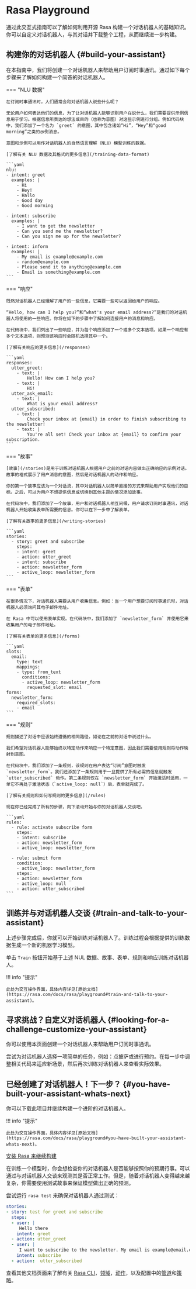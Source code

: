# Rasa Playground

通过此交互式指南可以了解如何利用开源 Rasa 构建一个对话机器人的基础知识。你可以自定义对话机器人，与其对话并下载整个工程，从而继续进一步构建。

## 构建你的对话机器人 {#build-your-assistant}

在本指南中，我们将创建一个对话机器人来帮助用户订阅时事通讯。通过如下每个步骤来了解如何构建一个简答的对话机器人。

=== "NLU 数据"

    在订阅时事通讯时，人们通常会和对话机器人说些什么呢？

    无论用户如何表达他们的信息，为了让对话机器人能够识别用户在说什么，我们需要提供示例信息用于学习。根据信息所表达的想法或目的（也称为意图）对这些示例进行分组。例如代码块中，我们添加了一个名为 `greet` 的意图，其中包含诸如“Hi”，“Hey”和“good morning”之类的示例消息。

    意图和示例可以用作对话机器人的自然语言理解（NLU）模型训练的数据。

    [了解有关 NLU 数据及其格式的更多信息](/training-data-format)

    ```yaml
    nlu:
    - intent: greet
      examples: |
        - Hi
        - Hey!
        - Hallo
        - Good day
        - Good morning

    - intent: subscribe
      examples: |
        - I want to get the newsletter
        - Can you send me the newsletter?
        - Can you sign me up for the newsletter?

    - intent: inform
      examples: |
        - My email is example@example.com
        - random@example.com
        - Please send it to anything@example.com
        - Email is something@example.com
    ```

=== "响应"

    既然对话机器人已经理解了用户的一些信息，它需要一些可以返回给用户的响应。

    “Hello, how can I help you?”和“what's your email address?”是我们的对话机器人将使用的一些响应。你将在如下的步骤中了解如何连接用户的消息和响应。

    在代码块中，我们列出了一些响应，并为每个响应添加了一个或多个文本选项。如果一个响应有多个文本选项，则预测该响应时会随机选择其中一个。

    [了解有关响应的更多信息](/responses)

    ```yaml
    responses:
      utter_greet:
        - text: |
            Hello! How can I help you?
        - text: |
            Hi!
      utter_ask_email:
        - text: |
            What is your email address?
      utter_subscribed:
        - text: |
            Check your inbox at {email} in order to finish subscribing to the newsletter!
        - text: |
            You're all set! Check your inbox at {email} to confirm your subscription.
    ```

=== "故事"

    [故事](/stories)是用于训练对话机器人根据用户之前的对话内容做出正确响应的示例对话。故事的格式展示了用户消息的意图，然后是对话机器人的动作和响应。

    你的第一个故事应该为一个对话流，其中对话机器人以简单直接的方式来帮助用户实现他们的目标。之后，可以为用户不想提供信息或切换到其他主题的情况添加故事。

    在代码块中，我们添加了一个故事，用户和对话机器人相互问候，用户请求订阅时事通讯，对话机器人开始收集表单所需要的信息。你可以在下一步中了解表单。

    [了解有关故事的更多信息](/writing-stories)

    ```yaml
    stories:
      - story: greet and subscribe
        steps:
        - intent: greet
        - action: utter_greet
        - intent: subscribe
        - action: newsletter_form
        - active_loop: newsletter_form
    ```

=== "表单"

    在很多情况下，对话机器人需要从用户收集信息。例如：当一个用户想要订阅时事通讯时，对话机器人必须询问其电子邮件地址。

    在 Rasa 中可以使用表单实现。在代码块中，我们添加了 `newsletter_form` 并使用它来收集用户的电子邮件地址。

    [了解有关表单的更多信息](/forms)

    ```yaml
    slots:
      email:
        type: text
        mappings:
        - type: from_text
          conditions:
          - active_loop: newsletter_form
            requested_slot: email
    forms:
      newsletter_form:
        required_slots:
        - email
    ```

=== "规则"

    规则描述了对话中应该始终遵循的相同路径，如论在之前的对话中说过什么。

    我们希望对话机器人能够始终以特定动作来响应一个特定意图，因此我们需要使用规则将动作映射到意图。

    在代码块中，我们添加了一条规则，该规则在用户表达“订阅”意图时触发 `newsletter_form`。我们还添加了一条规则用于一旦提供了所有必需的信息就触发 `utter_subscribed` 动作。第二条规则仅在 `newsletter_form` 开始激活时适用，一单它不再处于激活状态（`active_loop: null`）后，表单就完成了。

    [了解有关规则和如何写规则的更多信息](/rules)

    现在你已经完成了所有的步骤，向下滚动开始与你的对话机器人交谈吧。

    ```yaml
    rules:
      - rule: activate subscribe form
        steps:
        - intent: subscribe
        - action: newsletter_form
        - active_loop: newsletter_form

      - rule: submit form
        condition:
        - active_loop: newsletter_form
        steps:
        - action: newsletter_form
        - active_loop: null
        - action: utter_subscribed
    ```

## 训练并与对话机器人交谈 {#train-and-talk-to-your-assistant}

上述步骤完成后，你就可以开始训练对话机器人了。训练过程会根据提供的训练数据生成一个新的机器学习模型。

单击 `Train` 按钮开始基于上述 NUL 数据、故事、表单、规则和响应训练对话机器人。

!!! info "提示"

    此处为交互操作界面，具体内容详见[原始文档](https://rasa.com/docs/rasa/playground#train-and-talk-to-your-assistant)。

## 寻求挑战？自定义对话机器人 {#looking-for-a-challenge-customize-your-assistant}

你可以使用本页面创建一个对话机器人来帮助用户订阅时事通讯。

尝试为对话机器人选择一项简单的任务，例如：点披萨或进行预约。在每一步中调整相关代码来适应新场景，然后再次训练对话机器人来查看实际效果。

## 已经创建了对话机器人！下一步？ {#you-have-built-your-assistant-whats-next}

你可以下载此项目并继续构建一个进阶的对话机器人。

!!! info "提示"

    此处为交互操作界面，具体内容详见[原始文档](https://rasa.com/docs/rasa/playground#you-have-built-your-assistant-whats-next)。

[安装 Rasa 来继续构建](/installation/installing-rasa-open-source)

在训练一个模型时，你会想检查你的对话机器人是否能够按照你的预期行事。可以通过与对话机器人交谈来观测其是否正常工作。但是，随着对话机器人变得越来越复杂，你需要使用测试故事来保证模型做出正确的预测。

尝试运行 `rasa test` 来确保对话机器人通过测试：

```yaml
stories:
- story: test for greet and subscribe
  steps:
  - user: |
     Hello there
    intent: greet
  - action: utter_greet
  - user: |
     I want to subscribe to the newsletter. My email is example@email.com
    intent: subscribe
  - action:  utter_subscribed
```

查看其他文档页面来了解有关 [Rasa CLI](/command-line-interface)，[领域](/domain)，[动作](/actions)，以及配置中的[管道](/tuning-your-model)和[策略](/policies)。

